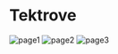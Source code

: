 # Tektrove

![page1](https://github.com/user-attachments/assets/8e40706d-04d3-4521-b662-c2fde2922b61)
![page2](https://github.com/user-attachments/assets/2a8945ff-b553-4624-8e55-5573f2f63fee)
![page3](https://github.com/user-attachments/assets/4a068787-7cef-423f-9d2d-0eeb1f21334c)
